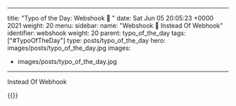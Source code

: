 
---
title: "Typo of the Day: Webshook 🤯 "
date: Sat Jun 05 20:05:23 +0000 2021
weight: 20
menu:
  sidebar:
    name: "Webshook 🤯 Instead Of Webhook"
    identifier: webshook
    weight: 20
    parent: typo_of_the_day
tags: ["#TypoOfTheDay"]
type: posts/typo_of_the_day
hero: images/posts/typo_of_the_day.jpg
images:
- images/posts/typo_of_the_day.jpg
---

Instead Of Webhook

{{<tweet user="mariatta" id="1401268935614291975">}}


